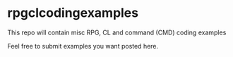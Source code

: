 # rpgclcodingexamples
This repo will contain misc RPG, CL and command (CMD) coding examples

Feel free to submit examples you want posted here. 

